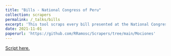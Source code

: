 ```yaml
---
title: "Bills - National Congress of Peru"
collection: scrapers
permalink: /_talks/bills
excerpt: 'This tool scraps every bill presented at the National Congress of Peru during 2021-2026. '
date: 2021-11-01
paperurl: 'https://github.com/RRamosc/Scrapers/tree/main/Mociones'
---
```


[Script here.](https://github.com/RRamosc/Scrapers/tree/main/Proyectos)

